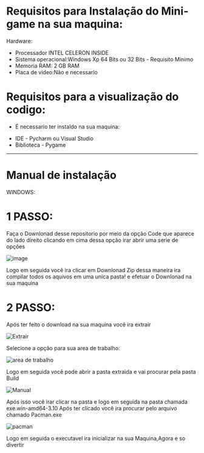 # Requisitos para Instalação do Mini-game na sua maquina:

Hardware:

* Processador INTEL CELERON INSIDE
* Sistema operacional:Windows Xp 64 Bits ou 32 Bits - Requisito Minimo
* Memoria RAM: 2 GB RAM 
* Placa de video:Não e necessario 

# Requisitos para a visualização do codigo:

- É necessario ter instaldo na sua maquina:

* IDE - Pycharm ou Visual Studio 
* Biblioteca - Pygame

------------------------------------------------------------------------------------------------------------------------------------------------------


# Manual de instalação 

WINDOWS:

# 1 PASSO:

Faça o Downlonad desse repositorio por meio da opção Code que aparece do lado direito clicando em cima dessa opção irar abrir uma serie de opções


![image](https://user-images.githubusercontent.com/98132837/196014539-2501b702-c0d9-4d15-bef1-2d7fcb6605af.png)

Logo em seguida você ira clicar em Downlonad Zip dessa maneira ira compilar todos os aquivos em uma unica pasta! e efetuar o Downlonad na sua maquina  

# 2 PASSO:

Após ter feito o download na sua maquina você ira extrair 

![Extrair](https://user-images.githubusercontent.com/98132837/196014656-d9d3cc89-9f83-4265-8e14-30db5f0c5fa4.jpg)



Selecione a opção para sua area de trabalho:

![area de trabalho](https://user-images.githubusercontent.com/98132837/196014711-3c03b4ba-c946-4197-8a06-6fde90438e4a.jpg)


Logo em seguida você pode abrir a pasta extraida e vai procurar pela pasta Build

![Manual](https://user-images.githubusercontent.com/98132837/196042703-9f921391-3b08-4a76-8d51-80dfb49386aa.jpg)


Após isso você irar clicar na pasta e logo em seguida na pasta chamada exe.win-amd64-3.10 Após ter clicado você ira procurar pelo arquivo chamado Pacman.exe

![pacman](https://user-images.githubusercontent.com/98132837/196042839-e42beeec-bd88-4ffa-a763-85e21648dcc1.jpg)

Logo em seguida o executavel ira inicializar na sua Maquina,Agora e so divertir 
